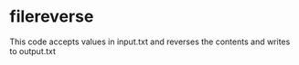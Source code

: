 # filereverse
This code accepts values in input.txt and reverses the contents and writes to output.txt 
